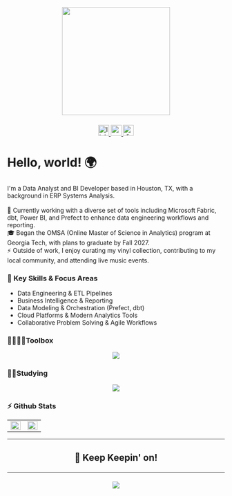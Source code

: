 <div align="center">
  <img height="250" src="https://media.giphy.com/media/dWesBcTLavkZuG35MI/giphy.gif"  />
</div>

###

<div align="center">
  <a href="https://www.linkedin.com/in/marcarguijo/" target="_blank">
    <img src="https://img.shields.io/static/v1?message=LinkedIn&logo=linkedin&label=&color=0077B5&logoColor=white&labelColor=&style=for-the-badge" height="25" alt="linkedin logo"  />
  </a>
  <a href="https://medium.com/@marcarguijo" target="_blank">
    <img src="https://img.shields.io/static/v1?message=Medium&logo=medium&label=&color=12100E&logoColor=white&labelColor=&style=for-the-badge" height="25" alt="medium logo"  />
  </a>
  <a href="https://discord.com/users/onyourmarcgo" target="_blank">
    <img src="https://img.shields.io/static/v1?message=Discord&logo=discord&label=&color=7289DA&logoColor=white&labelColor=&style=for-the-badge" height="25" alt="discord logo"  />
  </a>
</div>

###

<h1 align="left">Hello, world! 🌍</h1>

###

<p align="left">
  I'm a Data Analyst and BI Developer based in Houston, TX, with a background in ERP Systems Analysis.<br><br>
  🔭 Currently working with a diverse set of tools including Microsoft Fabric, dbt, Power BI, and Prefect to enhance data engineering workflows and reporting.<br>
  🎓 Began the OMSA (Online Master of Science in Analytics) program at Georgia Tech, with plans to graduate by Fall 2027.<br>
  ⚡ Outside of work, I enjoy curating my vinyl collection, contributing to my local community, and attending live music events.
</p>

###

<h3 align="left">🌟 Key Skills & Focus Areas</h3>

<ul>
  <li>Data Engineering & ETL Pipelines</li>
  <li>Business Intelligence & Reporting</li>
  <li>Data Modeling & Orchestration (Prefect, dbt)</li>
  <li>Cloud Platforms & Modern Analytics Tools</li>
  <li>Collaborative Problem Solving & Agile Workflows</li>
</ul>


### 🔨🧑🏻‍💻Toolbox
<p align="center">
  <a href="https://skillicons.dev">
    <img src="https://skillicons.dev/icons?i=py,regex,vscode,github,git,mongodb,mysql,js,nodejs,react,express,jest,html,css,bootstrap,notion,obsidian,discord,md,postman&perline=10" />
  </a>
</p>


### 🏫📖Studying
<p align="center">
  <a href="https://skillicons.dev">
    <img src="https://skillicons.dev/icons?i=aws,azure,gcp,py" />
  </a>
</p>

### ⚡ Github Stats
<table><tr><td valign="top" width="50%">
<img src="https://github-readme-stats.vercel.app/api?username=marguijo-tech&show_icons=true&count_private=true&hide_border=true&theme=tokyonight" align="left" style="width: 100%" />
</td><td valign="top" width="50%">
<img src="https://github-readme-stats.vercel.app/api/top-langs/?username=marguijo-tech&hide_border=true&layout=compact&theme=tokyonight" align="left" style="width: 100%" />
</td></tr></table>

---

<h2 align="center"> 🌠 Keep Keepin' on!

---

<p align="center">
  <a href="https://github.com/piyushsuthar/github-readme-quotes">
    <img src="https://quotes-github-readme.vercel.app/api?type=vertical&theme=tokyonight&quote=I%20never%20lose.%20I%20either%20win%20or%20learn.&author=Nelson%20Mandela&border=true" />
  </a>
</p>

###

<br clear="both">

###
